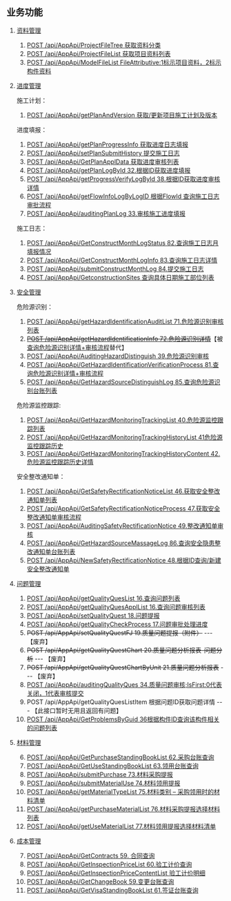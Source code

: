 ## 业务功能

1. [资料管理](DocumentMng/README.md)

   1. [POST /api/AppApi/ProjectFileTree  获取资料分类](DocumentMng/ProjectFileTree.md)
   2. [POST /api/AppApi/ProjectFileList 获取项目资料列表](DocumentMng/ProjectFileList.md)
   3. [POST /api/AppApi/ModelFileList FileAttributive:1标示项目资料，2标示构件资料](DocumentMng/ModelFileList.md)
2. [进度管理](Progress/README.md)

   施工计划：

     1. [POST /api/AppApi/getPlanAndVersion 获取/更新项目施工计划及版本](Progress/getPlanAndVersion.md)

   进度填报：

     1. [POST /api/AppApi/getPlanProgressInfo 获取进度日志填报](Progress/getPlanProgressInfo.md)
     2. [POST /api/AppApi/setPlanSubmitHistory 提交施工日志](Progress/setPlanSubmitHistory.md)
     3. [POST /api/AppApi/GetPlanApplData 获取进度审核列表](Progress/GetPlanApplData.md)
     4. [POST /api/AppApi/getPlanLogById 32.根据ID获取进度填报](Progress/getPlanLogById.md)
     5. [POST /api/AppApi/getProgressVerifyLogById 38.根据ID获取进度审核详情](Progress/getProgressVerifyLogById.md)
     6. [POST /api/AppApi/getFlowInfoLogByLogID 根据FlowId 查询施工日志审批流程](Progress/getFlowInfoLogByLogID.md)
     7. [POST /api/AppApi/auditingPlanLog 33.审核施工进度填报](Progress/auditingPlanLog.md)

   施工日志：

     1. [POST /api/AppApi/GetConstructMonthLogStatus 82.查询施工日志月填报情况](Progress/GetConstructMonthLogStatus.md)
     2. [POST /api/AppApi/GetConstructMonthLogInfo 83.查询施工日志详情](Progress/GetConstructMonthLogInfo.md)
     3. [POST /api/AppApi/submitConstructMonthLog 84.提交施工日志](Progress/submitConstructMonthLog.md)
     4. [POST /api/AppApi/GetconstructionSites 查询具体日期施工部位列表](Progress/GetconstructionSites.md)

3. [安全管理](SafeWork/README.md)

   危险源识别：

   1. [POST /api/AppApi/getHazardIdentificationAuditList 71.危险源识别审核列表](SafeWork/getHazardIdentificationAuditList.md)
   2. ~~[POST /api/AppApi/getHazardIdentificationInfo 72.危险源识别详情](SafeWork/getHazardIdentificationInfo.md)~~【被[查询危险源识别详情+审核流程](SafeWork/GetHazardIdentificationVerificationProcess.md)替代】
   3. [POST /api/AppApi/AuditingHazardDistinguish 39.危险源识别审核](SafeWork/AuditingHazardDistinguish.md)
   4. [POST /api/AppApi/GetHazardIdentificationVerificationProcess 81.查询危险源识别详情+审核流程](SafeWork/GetHazardIdentificationVerificationProcess.md)
   5. [POST /api/AppApi/GetHazardSourceDistinguishLog 85.查询危险源识别台账列表](SafeWork/GetHazardSourceDistinguishLog.md)

   危险源监控跟踪:

   1. [POST /api/AppApi/GetHazardMonitoringTrackingList 40.危险源监控跟踪列表](SafeWork/GetHazardMonitoringTrackingList.md)
   2. [POST /api/AppApi/GetHazardMonitoringTrackingHistoryList 41危险源监控跟踪历史](SafeWork/GetHazardMonitoringTrackingHistoryList.md)
   3. [POST /api/AppApi/GetHazardMonitoringTrackingHistoryContent 42.危险源监控跟踪历史详情](SafeWork/GetHazardMonitoringTrackingHistoryContent.md)

   安全整改通知单：

   1. [POST /api/AppApi/GetSafetyRectificationNoticeList 46.获取安全整改通知单列表](SafeWork/GetSafetyRectificationNoticeList.md)
   2. [POST /api/AppApi/GetSafetyRectificationNoticeProcess 47.获取安全整改通知单审核流程](SafeWork/GetSafetyRectificationNoticeProcess.md)
   3. [POST /api/AppApi/AuditingSafetyRectificationNotice 49.整改通知单审核](SafeWork/AuditingSafetyRectificationNotice.md)
   4. [POST /api/AppApi/GetHazardSourceMassageLog 86.查询安全隐患整改通知单台账列表](SafeWork/GetHazardSourceMassageLog.md)
   5. [POST /api/AppApi/NewSafetyRectificationNotice 48.根据ID查询/新建安全整改通知单](SafeWork/NewSafetyRectificationNotice.md)

4. [问题管理](Problem/README.md)
   1. [POST /api/AppApi/getQualityQuesList 16.查询问题列表](Problem/getQualityQuesList.md)
   2. [POST /api/AppApi/getQualityQuesApplList 16.查询问题审核列表](Problem/getQualityQuesApplList.md)
   3. [POST /api/AppApi/setQualityQuest 18.问题提报](Problem/setQualityQuest.md)
   4. [POST /api/AppApi/getQualityCheckProcess 17.问题审批处理进度](Problem/getQualityCheckProcess.md)
   5. ~~POST /api/AppApi/setQualityQuestFJ 19.质量问题提报（附件）~~ --- 【废弃】
   6. ~~POST /api/AppApi/getQualityQuestChart 20.质量问题分析报表-问题分析~~ --- 【废弃】
   7. ~~POST /api/AppApi/getQualityQuestChartByUnit 21.质量问题分析报表~~ --- 【废弃】
   8. [POST /api/AppApi/auditingQualityQues 34.质量问题审核;IsFirst:0代表关闭，1代表审核提交](Problem/auditingQualityQues.md)
   9. POST /api/AppApi/getQualityQuesListItem  根据问题ID获取问题详情 --- 【此接口暂时无用且返回有问题】
   10. [POST /api/AppApi/GetProblemsByGuid 36根据构件ID查询该构件相关的问题列表](Problem/GetProblemsByGuid.md)
5. [材料管理](MaterialMng/README.md) 

   6. [POST /api/AppApi/GetPurchaseStandingBookList 62.采购台账查询](MaterialMng/GetPurchaseStandingBookList.md)
   2. [POST /api/AppApi/GetUseStandingBookList 63.领用台账查询](MaterialMng/GetUseStandingBookList.md)
   3. [POST /api/AppApi/submitPurchase 73.材料采购提报](MaterialMng/submitPurchase.md)
   4. [POST /api/AppApi/submitMaterialUse 74.材料领用提报](MaterialMng/submitMaterialUse.md)
   5. [POST /api/AppApi/getMaterialTypeList 75.材料类别 – 采购领用时的材料清单](MaterialMng/getMaterialTypeList.md)
   6. [POST /api/AppApi/getPurchaseMaterialList 76.材料采购提报选择材料列表](MaterialMng/getPurchaseMaterialList.md)
   7. [POST /api/AppApi/getUseMaterialList 77.材料领用提报选择材料清单](MaterialMng/getUseMaterialList.md)

6. [成本管理](CostMng/README.md)

   7. [POST /api/AppApi/GetContracts 59. 合同查询](CostMng/GetContracts.md)
   2. [POST /api/AppApi/GetInspectionPriceList 60.验工计价查询](CostMng/GetInspectionPriceList.md)
   3. [POST /api/AppApi/GetInspectionPriceContentList 验工计价明细](CostMng/GetInspectionPriceContentList.md)
   4. [POST /api/AppApi/GetChangeBook 59.变更台账查询](CostMng/GetChangeBook.md)
   5. [POST /api/AppApi/GetVisaStandingBookList 61.签证台账查询](CostMng/GetVisaStandingBookList.md)